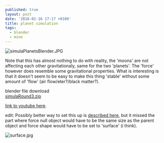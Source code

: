 ```yaml
---
published: true
layout: post
date: '2018-02-16 17:17 +0100'
title: planet simulation
tags:
  - blender
  - mine
---
```

![simulaPlanetsBlender.JPG]({{site.baseurl}}/media/simulaPlanetsBlender.JPG)

Note that this has almost nothing to do with reality, the 'moons' are not affecting each other gravitationaly, same for the two 'planets'. The 'force' however does resemble some gravitational properties. What is interesting is that it doesn't seem to be easy to make this thing 'stable' without some amount of 'flow' (air flow/eter?/black matter?).

blender file download  
[simulaRound3.zip](/blends/simulaRound3.zip)

[link to youtube here](https://youtu.be/0kbdKWVT7qw).

edit: Possibly better way to set this up is [described here](https://blender.stackexchange.com/questions/57090/how-do-i-make-two-objects-pull-toward-each-other-in-a-zero-gravity-scene), but it missed the part where force null object would have to be the same size as the parent object and force shape would have to be set to 'surface' (i think).

![surface.jpg]({{site.baseurl}}/media/surface.jpg)
